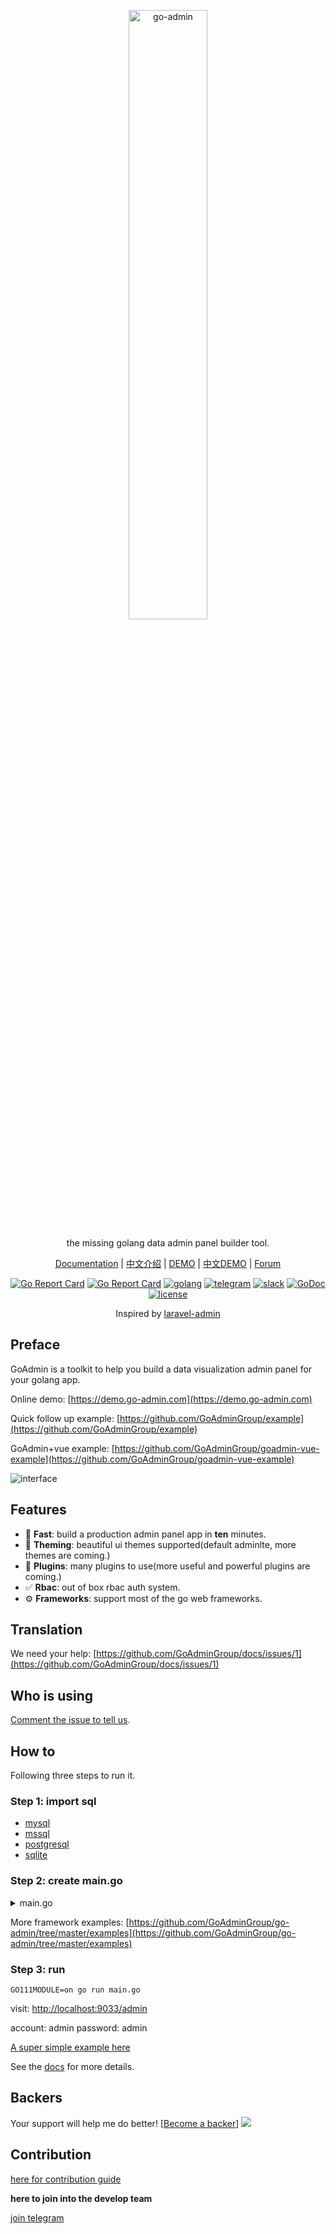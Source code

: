 <p align="center">
  <a href="https://github.com/GoAdminGroup/go-admin">
    <img width="50%" alt="go-admin" src="http://file.go-admin.cn/introduction/logo.png">
  </a>
</p>

<p align="center">
    the missing golang data admin panel builder tool.
</p>

<p align="center">
    <a href="https://book.go-admin.cn/en">Documentation</a> | 
    <a href="./README_CN.md">中文介绍</a> |
    <a href="https://demo.go-admin.com">DEMO</a> |
    <a href="https://demo.go-admin.cn">中文DEMO</a> |
    <a href="http://discuss.go-admin.com">Forum</a>
</p>

<p align="center">
  <a href="https://travis-ci.com/GoAdminGroup/go-admin"><img alt="Go Report Card" src="https://api.travis-ci.com/GoAdminGroup/go-admin.svg?branch=master"></a>
  <a href="https://goreportcard.com/report/github.com/GoAdminGroup/go-admin"><img alt="Go Report Card" src="https://camo.githubusercontent.com/59eed852617e19c272a4a4764fd09c669957fe75/68747470733a2f2f676f7265706f7274636172642e636f6d2f62616467652f6769746875622e636f6d2f6368656e6867352f676f2d61646d696e"></a>
  <a href="https://goreportcard.com/report/github.com/GoAdminGroup/go-admin"><img alt="golang" src="https://img.shields.io/badge/awesome-golang-blue.svg"></a>
  <a href="https://t.me/joinchat/NlyH6Bch2QARZkArithKvg" rel="nofollow"><img alt="telegram" src="https://img.shields.io/badge/chat%20on-telegram-blue" style="max-width:100%;"></a>
  <a href="https://goadmin.slack.com"><img alt="slack" src="https://img.shields.io/badge/chat on-Slack-yellow.svg"></a>
  <a href="https://godoc.org/github.com/GoAdminGroup/go-admin" rel="nofollow"><img src="https://camo.githubusercontent.com/a9a286d43bdfff9fb41b88b25b35ea8edd2634fc/68747470733a2f2f676f646f632e6f72672f6769746875622e636f6d2f646572656b7061726b65722f64656c76653f7374617475732e737667" alt="GoDoc" data-canonical-src="https://godoc.org/github.com/derekparker/delve?status.svg" style="max-width:100%;"></a>
  <a href="https://raw.githubusercontent.com/GoAdminGroup/go-admin/master/LICENSE" rel="nofollow"><img src="https://img.shields.io/badge/license-Apache2.0-blue.svg" alt="license" data-canonical-src="https://img.shields.io/badge/license-Apache2.0-blue.svg" style="max-width:100%;"></a>
</p> 

<p align="center">
    Inspired by <a href="https://github.com/z-song/laravel-admin" target="_blank">laravel-admin</a>
</p>

## Preface

GoAdmin is a toolkit to help you build a data visualization admin panel for your golang app.

Online demo: [https://demo.go-admin.com](https://demo.go-admin.com)

Quick follow up example: [https://github.com/GoAdminGroup/example](https://github.com/GoAdminGroup/example)

GoAdmin+vue example: [https://github.com/GoAdminGroup/goadmin-vue-example](https://github.com/GoAdminGroup/goadmin-vue-example)

![interface](http://file.go-admin.cn/introduction/interface_en_3.png)

## Features

- 🚀 **Fast**: build a production admin panel app in **ten** minutes.
- 🎨 **Theming**: beautiful ui themes supported(default adminlte, more themes are coming.)
- 🔢 **Plugins**: many plugins to use(more useful and powerful plugins are coming.)
- ✅ **Rbac**: out of box rbac auth system.
- ⚙️ **Frameworks**: support most of the go web frameworks.

## Translation
We need your help: [https://github.com/GoAdminGroup/docs/issues/1](https://github.com/GoAdminGroup/docs/issues/1)

## Who is using

[Comment the issue to tell us](https://github.com/GoAdminGroup/go-admin/issues/71).

## How to

Following three steps to run it.

### Step 1: import sql

- [mysql](https://raw.githubusercontent.com/GoAdminGroup/go-admin/master/data/admin.sql)
- [mssql](https://raw.githubusercontent.com/GoAdminGroup/go-admin/master/data/admin.mssql)
- [postgresql](https://raw.githubusercontent.com/GoAdminGroup/go-admin/master/data/admin.pgsql)
- [sqlite](https://raw.githubusercontent.com/GoAdminGroup/go-admin/master/data/admin.db)

### Step 2: create main.go

<details><summary>main.go</summary>
<p>

```go
package main

import (
	"github.com/gin-gonic/gin"
	_ "github.com/GoAdminGroup/go-admin/adapter/gin"
	_ "github.com/GoAdminGroup/go-admin/modules/db/drivers/mysql"
	"github.com/GoAdminGroup/go-admin/engine"
	"github.com/GoAdminGroup/go-admin/plugins/admin"
	"github.com/GoAdminGroup/go-admin/modules/config"
	"github.com/GoAdminGroup/themes/adminlte"
	"github.com/GoAdminGroup/go-admin/template"
	"github.com/GoAdminGroup/go-admin/template/chartjs"
	"github.com/GoAdminGroup/go-admin/template/types"
	"github.com/GoAdminGroup/go-admin/examples/datamodel"
	"github.com/GoAdminGroup/go-admin/modules/language"
)

func main() {
	r := gin.Default()

	eng := engine.Default()

	// global config
	cfg := config.Config{
		Databases: config.DatabaseList{
			"default": {
				Host:         "127.0.0.1",
				Port:         "3306",
				User:         "root",
				Pwd:          "root",
				Name:         "goadmin",
				MaxIdleCon: 50,
				MaxOpenCon: 150,
				Driver:       "mysql",
			},
        	},
		UrlPrefix: "admin",
		// STORE is important. And the directory should has permission to write.
		Store: config.Store{
		    Path:   "./uploads", 
		    Prefix: "uploads",
		},
		Language: language.EN,
		// debug mode
		Debug: true,
		// log file absolute path
		InfoLogPath: "/var/logs/info.log",
		AccessLogPath: "/var/logs/access.log",
		ErrorLogPath: "/var/logs/error.log",
		ColorScheme: adminlte.ColorschemeSkinBlack,
	}

	// add component chartjs
	template.AddComp(chartjs.NewChart())

	_ = eng.AddConfig(cfg).
		AddGenerators(datamodel.Generators).
	        // add generator, first parameter is the url prefix of table when visit.
    	        // example:
    	        //
    	        // "user" => http://localhost:9033/admin/info/user
    	        //		
		AddGenerator("user", datamodel.GetUserTable).
		Use(r)
	
	// customize your pages
	eng.HTML("GET", "/admin", datamodel.GetContent)

	_ = r.Run(":9033")
}
```

</p>
</details>

More framework examples: [https://github.com/GoAdminGroup/go-admin/tree/master/examples](https://github.com/GoAdminGroup/go-admin/tree/master/examples)

### Step 3: run

```shell
GO111MODULE=on go run main.go
```

visit: [http://localhost:9033/admin](http://localhost:9033/admin)

account: admin password: admin

[A super simple example here](https://github.com/GoAdminGroup/example)

See the [docs](https://book.go-admin.cn) for more details.

## Backers

 Your support will help me do better! [[Become a backer](https://opencollective.com/go-admin#backer)]
 <a href="https://opencollective.com/go-admin#backers" target="_blank"><img src="https://opencollective.com/go-admin/backers.svg?width=890"></a>

## Contribution

[here for contribution guide](CONTRIBUTING.md)

<strong>here to join into the develop team</strong>

[join telegram](https://t.me/joinchat/NlyH6Bch2QARZkArithKvg)

